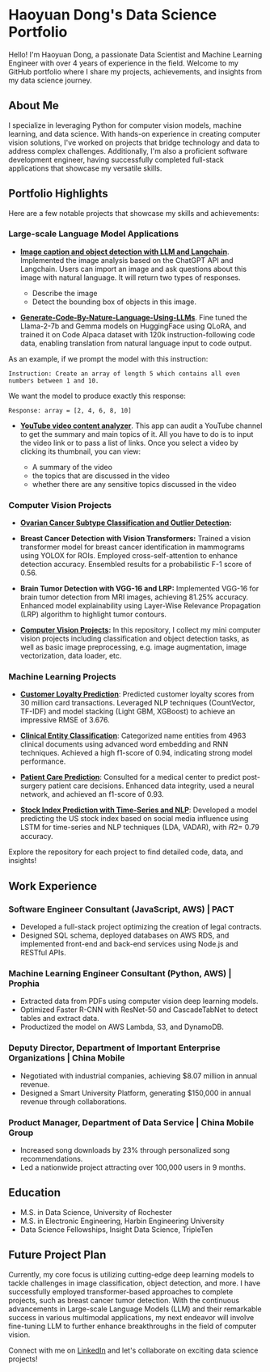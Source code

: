 <!--
**stemgene/stemgene** is a ✨ _special_ ✨ repository because its `README.md` (this file) appears on your GitHub profile.

Here are some ideas to get you started:

- 🔭 I’m currently working on ...
- 🌱 I’m currently learning ...
- 👯 I’m looking to collaborate on ...
- 🤔 I’m looking for help with ...
- 💬 Ask me about ...
- 📫 How to reach me: ...
- 😄 Pronouns: ...
- ⚡ Fun fact: ...
-->

# Haoyuan Dong's Data Science Portfolio

Hello! I'm Haoyuan Dong, a passionate Data Scientist and Machine Learning Engineer with over 4 years of experience in the field. Welcome to my GitHub portfolio where I share my projects, achievements, and insights from my data science journey.

## About Me

I specialize in leveraging Python for computer vision models, machine learning, and data science. With hands-on experience in creating computer vision solutions, I've worked on projects that bridge technology and data to address complex challenges. Additionally, I'm also a proficient software development engineer, having successfully completed full-stack applications that showcase my versatile skills.

## Portfolio Highlights

Here are a few notable projects that showcase my skills and achievements:

### Large-scale Language Model Applications

- **[Image caption and object detection with LLM and Langchain](https://github.com/stemgene/Image-caption-with-LLM-and-Langchain)**. Implemented the image analysis based on the ChatGPT API and Langchain. Users can import an image and ask questions about this image with natural language. It will return two types of responses.
    * Describe the image
    * Detect the bounding box of objects in this image.

- **[Generate-Code-By-Nature-Language-Using-LLMs]([https://github.com/stemgene/Fine-Tuning-Llama2-With-Ludwig/tree/main](https://github.com/stemgene/Generate-Code-By-Nature-Language-Using-LLMs/tree/main))**. Fine tuned the Llama-2-7b and Gemma models on HuggingFace using QLoRA, and trained it on Code Alpaca dataset with 120k instruction-following code data, enabling translation from natural language input to code output. 

As an example, if we prompt the model with this instruction:

```
Instruction: Create an array of length 5 which contains all even numbers between 1 and 10.
```

We want the model to produce exactly this response:

```
Response: array = [2, 4, 6, 8, 10]
```

- **[YouTube video content analyzer](https://github.com/stemgene/Youtube_video_analyzer)**. This app can audit a YouTube channel to get the summary and main topics of it. All you have to do is to input the video link or to pass a list of links. Once you select a video by clicking its thumbnail, you can view:

    * A summary of the video
    * the topics that are discussed in the video
    * whether there are any sensitive topics discussed in the video

### Computer Vision Projects

- **[Ovarian Cancer Subtype Classification and Outlier Detection](https://github.com/stemgene/Ovarian-Cancer-Subtype-Classification):**

- **Breast Cancer Detection with Vision Transformers:**
Trained a vision transformer model for breast cancer identification in mammograms using YOLOX for ROIs. Employed cross-self-attention to enhance detection accuracy. Ensembled results for a probabilistic F-1 score of 0.56.

- **Brain Tumor Detection with VGG-16 and LRP:**
Implemented VGG-16 for brain tumor detection from MRI images, achieving 81.25% accuracy. Enhanced model explainability using Layer-Wise Relevance Propagation (LRP) algorithm to highlight tumor contours.

- **[Computer Vision Projects](https://github.com/stemgene/Computer-Vision-Projects):**
In this repository, I collect my mini computer vision projects including classification and object detection tasks, as well as basic image preprocessing, e.g. image augmentation, image vectorization, data loader, etc.

### Machine Learning Projects

- **[Customer Loyalty Prediction](https://github.com/stemgene/Customer-Loyalty-Score-Prediction)**:
  Predicted customer loyalty scores from 30 million card transactions. Leveraged NLP techniques (CountVector, TF-IDF) and model stacking (Light GBM, XGBoost) to achieve an impressive RMSE of 3.676.

- **[Clinical Entity Classification](https://github.com/stemgene/Name-Entity-Recognition-and-Classification)**:
  Categorized name entities from 4963 clinical documents using advanced word embedding and RNN techniques. Achieved a high f1-score of 0.94, indicating strong model performance.

- **[Patient Care Prediction](https://github.com/stemgene/Prediction-of-Skilled-Nursing-Facility-SNF-for-recovery)**:
  Consulted for a medical center to predict post-surgery patient care decisions. Enhanced data integrity, used a neural network, and achieved an f1-score of 0.93.

- **[Stock Index Prediction with Time-Series and NLP](https://github.com/stemgene/Predict-Stock-Price-by-LSTM-and-Twitter-Analysis-)**:
Developed a model predicting the US stock index based on social media influence using LSTM for time-series and NLP techniques (LDA, VADAR), with 𝑅2= 0.79 accuracy.

Explore the repository for each project to find detailed code, data, and insights!

## Work Experience

### Software Engineer Consultant (JavaScript, AWS) | PACT

- Developed a full-stack project optimizing the creation of legal contracts.
- Designed SQL schema, deployed databases on AWS RDS, and implemented front-end and back-end services using Node.js and RESTful APIs.

### Machine Learning Engineer Consultant (Python, AWS) | Prophia

- Extracted data from PDFs using computer vision deep learning models.
- Optimized Faster R-CNN with ResNet-50 and CascadeTabNet to detect tables and extract data.
- Productized the model on AWS Lambda, S3, and DynamoDB.

### Deputy Director, Department of Important Enterprise Organizations | China Mobile

- Negotiated with industrial companies, achieving $8.07 million in annual revenue.
- Designed a Smart University Platform, generating $150,000 in annual revenue through collaborations.

### Product Manager, Department of Data Service | China Mobile Group

- Increased song downloads by 23% through personalized song recommendations.
- Led a nationwide project attracting over 100,000 users in 9 months.

## Education

- M.S. in Data Science, University of Rochester
- M.S. in Electronic Engineering, Harbin Engineering University
- Data Science Fellowships, Insight Data Science, TripleTen

## Future Project Plan

Currently, my core focus is utilizing cutting-edge deep learning models to tackle challenges in image classification, object detection, and more. I have successfully employed transformer-based approaches to complete projects, such as breast cancer tumor detection. With the continuous advancements in Large-scale Language Models (LLM) and their remarkable success in various multimodal applications, my next endeavor will involve fine-tuning LLM to further enhance breakthroughs in the field of computer vision.

Connect with me on [LinkedIn](link_to_linkedin_profile) and let's collaborate on exciting data science projects!

